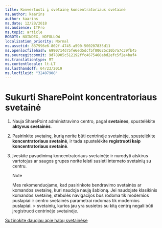 ```yaml
---
title: Konvertuoti į svetainę koncentratoriaus svetainė
ms.author: kaarins
author: kaarins
ms.date: 12/28/2018
ms.audience: ITPro
ms.topic: article
ROBOTS: NOINDEX, NOFOLLOW
localization_priority: Normal
ms.assetid: 837996e6-802f-4745-a590-500207835d11
ms.openlocfilehash: 6990714d75fe6ed5dcf5f00625c10b7a7c39fb45
ms.sourcegitcommit: 9d78905c512192ffc4675468abd2efc5f2e4baf4
ms.translationtype: MT
ms.contentlocale: lt-LT
ms.lasthandoff: 04/23/2019
ms.locfileid: "32407908"
---
```

# <a name="create-a-sharepoint-hub-site"></a>Sukurti SharePoint koncentratoriaus svetainė

1. Nauja SharePoint administravimo centro, pagal **svetaines**, spustelėkite **aktyvus svetainės**. 
    
2. Pasirinkite svetainę, kurią norite būti centrinėje svetainėje, spustelėkite **koncentratoriaus svetainė**, ir tada spustelėkite **registruoti kaip koncentratoriaus svetainė**. 
    
3. Įveskite pavadinimą koncentratoriaus svetainėje ir nurodyti atskirus vartotojus ar saugos grupes norite leisti susieti interneto svetainių su centru.
    
    > [!NOTE]
    >  Mes rekomenduojame, kad pasirinkote bendravimo svetainės ar komandos svetainę, kuri naudoja naują šabloną. Jei naudojate klasikinis komandos svetainę, stebulės navigacijos bus rodoma tik modernios puslapiai ir centro svetainės parametrai rodomas tik modernios puslapiai. > svetainių, kurios jau yra susietos su kitą centrą negali būti įregistruoti centrinėje svetainėje. 
  
[Sužinokite daugiau apie habų svetainėse](https://go.microsoft.com/fwlink/?linkid=869149)
  

